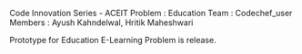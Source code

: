 Code Innovation Series - ACEIT
Problem : Education
Team : Codechef_user
Members : Ayush Kahndelwal, Hritik Maheshwari

Prototype for Education E-Learning Problem is release.

